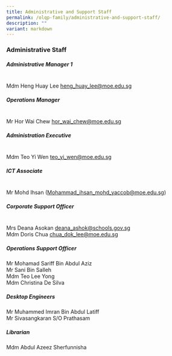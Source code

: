 ```yaml
---
title: Administrative and Support Staff
permalink: /olqp-family/administrative-and-support-staff/
description: ""
variant: markdown
---
```

### Administrative Staff

##### Administrative Manager 1
<br> Mdm Heng Huay Lee&nbsp;[heng_huay_lee@moe.edu.sg](mailto:heng_huay_lee@moe.edu.sg)

##### Operations Manager
<br> Mr Hor Wai Chew [hor_wai_chew@moe.edu.sg](mailto:hor_wai_chew@moe.edu.sg)

##### Administration&nbsp;Executive
<br> Mdm Teo Yi Wen [teo_yi_wen@moe.edu.sg](mailto:teo_yi_wen@moe.edu.sg)

##### ICT Associate
<br>Mr Mohd Ihsan ([Mohammad_ihsan_mohd_yaccob@moe.edu.sg](mailto:Mohammad_ihsan_mohd_yaccob@moe.edu.sg))

##### Corporate Support Officer
<br> Mrs Deana Asokan [deana_ashok@schools.gov.sg](mailto:deana_ashok@schools.gov.sg) <br>
Mdm Doris Chua [chua_dok_lee@moe.edu.sg](mailto:chua_dok_lee@moe.edu.sg)

  

##### Operations Support Officer

Mr Mohamad Sariff Bin Abdul Aziz<br> 
Mr Sani Bin Salleh<br> 
Mdm Teo Lee Yong<br> 
Mdm Christina De Silva

  

##### Desktop Engineers

Mr Muhammed Imran Bin Abdul Latiff<br>
Mr Sivasangkaran S/O Prathasam

  

##### Librarian

Mdm Abdul Azeez Sherfunnisha
